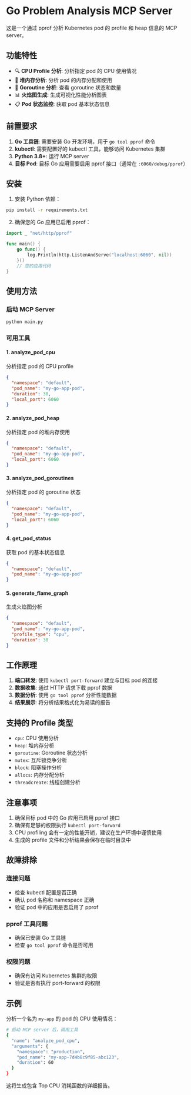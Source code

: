 # Go Problem Analysis MCP Server

这是一个通过 pprof 分析 Kubernetes pod 的 profile 和 heap 信息的 MCP server。

## 功能特性

- 🔍 **CPU Profile 分析**: 分析指定 pod 的 CPU 使用情况
- 💾 **堆内存分析**: 分析 pod 的内存分配和使用
- 🔄 **Goroutine 分析**: 查看 goroutine 状态和数量
- 📊 **火焰图生成**: 生成可视化性能分析图表
- 📋 **Pod 状态监控**: 获取 pod 基本状态信息

## 前置要求

1. **Go 工具链**: 需要安装 Go 开发环境，用于 `go tool pprof` 命令
2. **kubectl**: 需要配置好的 kubectl 工具，能够访问 Kubernetes 集群
3. **Python 3.8+**: 运行 MCP server
4. **目标 Pod**: 目标 Go 应用需要启用 pprof 接口（通常在 `:6060/debug/pprof`）

## 安装

1. 安装 Python 依赖：
```bash
pip install -r requirements.txt
```

2. 确保您的 Go 应用已启用 pprof：
```go
import _ "net/http/pprof"

func main() {
    go func() {
        log.Println(http.ListenAndServe("localhost:6060", nil))
    }()
    // 您的应用代码
}
```

## 使用方法

### 启动 MCP Server

```bash
python main.py
```

### 可用工具

#### 1. analyze_pod_cpu
分析指定 pod 的 CPU profile
```json
{
  "namespace": "default",
  "pod_name": "my-go-app-pod",
  "duration": 30,
  "local_port": 6060
}
```

#### 2. analyze_pod_heap
分析指定 pod 的堆内存使用
```json
{
  "namespace": "default", 
  "pod_name": "my-go-app-pod",
  "local_port": 6060
}
```

#### 3. analyze_pod_goroutines
分析指定 pod 的 goroutine 状态
```json
{
  "namespace": "default",
  "pod_name": "my-go-app-pod",
  "local_port": 6060
}
```

#### 4. get_pod_status
获取 pod 的基本状态信息
```json
{
  "namespace": "default",
  "pod_name": "my-go-app-pod"
}
```

#### 5. generate_flame_graph
生成火焰图分析
```json
{
  "namespace": "default",
  "pod_name": "my-go-app-pod",
  "profile_type": "cpu",
  "duration": 30
}
```

## 工作原理

1. **端口转发**: 使用 `kubectl port-forward` 建立与目标 pod 的连接
2. **数据收集**: 通过 HTTP 请求下载 pprof 数据
3. **数据分析**: 使用 `go tool pprof` 分析性能数据
4. **结果展示**: 将分析结果格式化为易读的报告

## 支持的 Profile 类型

- `cpu`: CPU 使用分析
- `heap`: 堆内存分析  
- `goroutine`: Goroutine 状态分析
- `mutex`: 互斥锁竞争分析
- `block`: 阻塞操作分析
- `allocs`: 内存分配分析
- `threadcreate`: 线程创建分析

## 注意事项

1. 确保目标 pod 中的 Go 应用已启用 pprof 接口
2. 确保有足够的权限执行 `kubectl port-forward`
3. CPU profiling 会有一定的性能开销，建议在生产环境中谨慎使用
4. 生成的 profile 文件和分析结果会保存在临时目录中

## 故障排除

### 连接问题
- 检查 kubectl 配置是否正确
- 确认 pod 名称和 namespace 正确
- 验证 pod 中的应用是否启用了 pprof

### pprof 工具问题
- 确保已安装 Go 工具链
- 检查 `go tool pprof` 命令是否可用

### 权限问题
- 确保有访问 Kubernetes 集群的权限
- 验证是否有执行 port-forward 的权限

## 示例

分析一个名为 `my-app` 的 pod 的 CPU 使用情况：

```bash
# 启动 MCP server 后，调用工具
{
  "name": "analyze_pod_cpu",
  "arguments": {
    "namespace": "production",
    "pod_name": "my-app-7d4b8c9f85-abc123",
    "duration": 60
  }
}
```

这将生成包含 Top CPU 消耗函数的详细报告。 